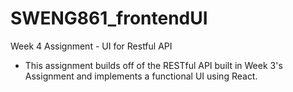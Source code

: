 # SWENG861_frontendUI
Week 4 Assignment - UI for Restful API

- This assignment builds off of the RESTful API built in Week 3's Assignment and implements a functional UI using React.